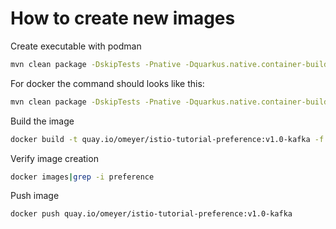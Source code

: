 # How to create new images

Create executable with podman

``` bash
mvn clean package -DskipTests -Pnative -Dquarkus.native.container-build=true -Dquarkus.native.container-runtime=podman
```

For docker the command should looks like this:

``` bash
mvn clean package -DskipTests -Pnative -Dquarkus.native.container-build=true -Dquarkus.native.container-runtime=docker
```

Build the image

``` bash
docker build -t quay.io/omeyer/istio-tutorial-preference:v1.0-kafka -f src/main/docker/Dockerfile.native .
```

Verify image creation

``` bash
docker images|grep -i preference
```

Push image
``` bash
docker push quay.io/omeyer/istio-tutorial-preference:v1.0-kafka
```
